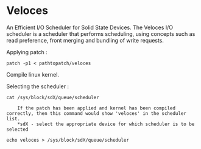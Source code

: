 Veloces
=======

An Efficient I/O Scheduler for Solid State Devices.
The Veloces I/O scheduler is a scheduler that performs scheduling, using concepts such as read preference, front merging and bundling of write requests.

Applying patch : 
	
	patch -p1 < pathtopatch/veloces

Compile linux kernel.

Selecting the scheduler : 
	
	cat /sys/block/sdX/queue/scheduler

		If the patch has been applied and kernel has been compiled correctly, then this command would show 'veloces' in the scheduler list. 
		*sdX - select the appropriate device for which scheduler is to be selected

	echo veloces > /sys/block/sdX/queue/scheduler

